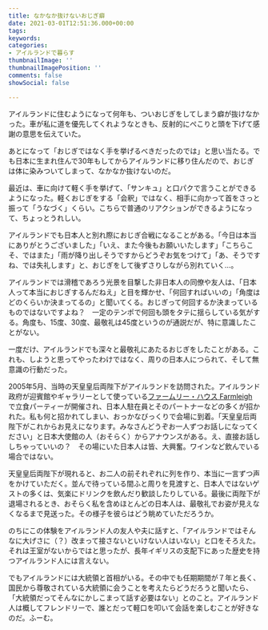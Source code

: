 ```yaml
---
title: なかなか抜けないおじぎ癖
date: 2021-03-01T12:51:36.000+00:00
tags: 
keywords: 
categories:
- アイルランドで暮らす
thumbnailImage: ''
thumbnailImagePosition: ''
comments: false
showSocial: false

---
```

アイルランドに住むようになって何年も、ついおじぎをしてしまう癖が抜けなかった。車が私に道を優先してくれようなときも、反射的にぺこりと頭を下げて感謝の意思を伝えていた。

<!--more-->

あとになって「おじぎではなく手を挙げるべきだったのでは」と思い当たる。でも日本に生まれ住んで30年もしてからアイルランドに移り住んだので、おじぎは体に染みついてしまって、なかなか抜けないのだ。

最近は、車に向けて軽く手を挙げて、「サンキュ」と口パクで言うことができるようになった。軽くおじぎをする「会釈」ではなく、相手に向かって首をさっと振って「うなづく」くらい。こちらで普通のリアクションができるようになって、ちょっとうれしい。

アイルランドでも日本人と別れ際におじぎ合戦になることがある。「今日は本当にありがとうございました」「いえ、また今後もお願いいたします」「こちらこそ、ではまた」「雨が降り出しそうですからどうぞお気をつけて」「あ、そうですね、では失礼します」と、おじぎをして後ずさりしながら別れていく…。

アイルランドでは滑稽であろう光景を目撃した非日本人の同僚や友人は、「日本人って本当におじぎするんだねえ」と目を輝かせ、「何回すればいいの」「角度はどのくらいか決まってるの」と聞いてくる。おじぎって何回するか決まっているものではないですよね？　一定のテンポで何回も頭をタテに揺らしている気がする。角度も、15度、30度、最敬礼は45度というのが通説だが、特に意識したことがない。

一度だけ、アイルランドでも深々と最敬礼にあたるおじぎをしたことがある。これも、しようと思ってやったわけではなく、周りの日本人につられて、そして無意識の行動だった。

2005年5月、当時の天皇皇后両陛下がアイルランドを訪問された。アイルランド政府が迎賓館やギャラリーとして使っている[ファームリー・ハウス Farmleigh](http://farmleigh.ie/state-guests/ "ファームリー・ハウス Farmleigh") で立食パーティーが開催され、日本人駐在員とそのパートナーなどの多くが招かれた。私も何と招かれてしまい、おっかなびっくりで会場に到着。「天皇皇后両陛下がこれからお見えになります。みなさんどうぞお一人ずつお話しになってください」と日本大使館の人（おそらく）からアナウンスがある。え、直接お話ししちゃっていいの？　その場にいた日本人は皆、大興奮。ワインなど飲んでいる場合ではない。

天皇皇后両陛下が現れると、お二人の前それぞれに列を作り、本当に一言ずつ声をかけていただく。並んで待っている間ふと周りを見渡すと、日本人ではないゲストの多くは、気楽にドリンクを飲んだり歓談したりしている。最後に両陛下が退場されるとき、おそらく私を含めほとんどの日本人は、最敬礼でお姿が見えなくなるまで見送った。その様子を彼らはどう眺めていただろうか。

のちにこの体験をアイルランド人の友人や夫に話すと、「アイルランドではそんなに大げさに（？）改まって接さないといけない人はいない」と口をそろえた。それは王室がないからではと思ったが、長年イギリスの支配下にあった歴史を持つアイルランド人には言えない。

でもアイルランドには大統領と首相がいる。その中でも任期期間が７年と長く、国民から尊敬されている大統領に会うことを考えたらどうだろうと聞いたら、「大統領だってそんなにかしこまって話す必要はない」とのこと。アイルランド人は概してフレンドリーで、誰とだって軽口を叩いて会話を楽しむことが好きなのだ。ふーむ。